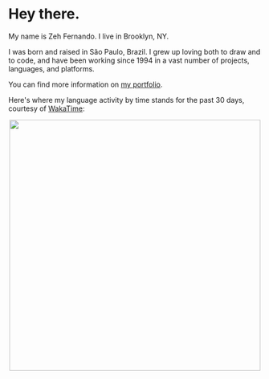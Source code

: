 # Hey there.

My name is Zeh Fernando. I live in Brooklyn, NY.

I was born and raised in São Paulo, Brazil. I grew up loving both to draw and to code, and have been working since 1994 in a vast number of projects, languages, and platforms.

You can find more information on [my portfolio](https://portfolio.zehfernando.com/).

Here's where my language activity by time stands for the past 30 days, courtesy of [WakaTime](https://wakatime.com/):

<p align="center"><img width="500" src="https://wakatime.com/share/@zeh/70dd39e0-019a-47d9-9392-e33ca5a88d04.png"></p>
